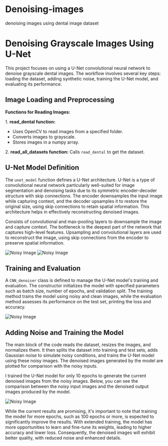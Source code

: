 # Denoising-images
denoising images using dental image dataset

<!DOCTYPE html>
<html lang="en">
<head>
    <meta charset="UTF-8">
    <meta name="viewport" content="width=device-width, initial-scale=1.0">
   
</head>
<body>
    <div class="container">
        <h1>Denoising Grayscale Images Using U-Net</h1>
        <p>This project focuses on using a U-Net convolutional neural network to denoise grayscale dental images. The workflow involves several key steps: loading the dataset, adding synthetic noise, training the U-Net model, and evaluating its performance.</p>

  <h2>Image Loading and Preprocessing</h2>
        <p><strong>Functions for Reading Images:</strong></p>
        <p>1. <strong>read_dental function:</strong></p>
        <ul>
            <li>Uses OpenCV to read images from a specified folder.</li>
            <li>Converts images to grayscale.</li>
            <li>Stores images in a numpy array.</li>
        </ul>
        <p>2. <strong>read_all_datasets function:</strong> Calls <code>read_dental</code> to get the dataset.</p>

   <h2>U-Net Model Definition</h2>
        <p>The <code>unet_model</code> function defines a U-Net architecture. U-Net is a type of convolutional neural network particularly well-suited for image segmentation and denoising tasks due to its symmetric encoder-decoder structure with skip connections. The encoder downsamples the input image while capturing context, and the decoder upsamples it to restore the original size, using skip connections to retain spatial information. This architecture helps in effectively reconstructing denoised images.</p>
        <p>Consists of convolutional and max-pooling layers to downsample the image and capture context. The bottleneck is the deepest part of the network that captures high-level features. Upsampling and convolutional layers are used to reconstruct the image, using skip connections from the encoder to preserve spatial information.</p>

  <img src="https://private-user-images.githubusercontent.com/133969661/333787105-1f7a3ff5-9e37-4e01-b8d5-4d4a2119bb55.png?jwt=eyJhbGciOiJIUzI1NiIsInR5cCI6IkpXVCJ9.eyJpc3MiOiJnaXRodWIuY29tIiwiYXVkIjoicmF3LmdpdGh1YnVzZXJjb250ZW50LmNvbSIsImtleSI6ImtleTUiLCJleHAiOjE3MTY2Mjk3NTgsIm5iZiI6MTcxNjYyOTQ1OCwicGF0aCI6Ii8xMzM5Njk2NjEvMzMzNzg3MTA1LTFmN2EzZmY1LTllMzctNGUwMS1iOGQ1LTRkNGEyMTE5YmI1NS5wbmc_WC1BbXotQWxnb3JpdGhtPUFXUzQtSE1BQy1TSEEyNTYmWC1BbXotQ3JlZGVudGlhbD1BS0lBVkNPRFlMU0E1M1BRSzRaQSUyRjIwMjQwNTI1JTJGdXMtZWFzdC0xJTJGczMlMkZhd3M0X3JlcXVlc3QmWC1BbXotRGF0ZT0yMDI0MDUyNVQwOTMwNThaJlgtQW16LUV4cGlyZXM9MzAwJlgtQW16LVNpZ25hdHVyZT0yZjJjN2JmZjllZTU3MjAzNTE1MWI4NWZkOTljZGM2NjdhNzY4NGY2OTU1ODNmNjQzNWIwNTE0ZTE2OTQ4YjRkJlgtQW16LVNpZ25lZEhlYWRlcnM9aG9zdCZhY3Rvcl9pZD0wJmtleV9pZD0wJnJlcG9faWQ9MCJ9.Tzi8PxkOID0xe-eBtnrnjSlaeyirU0Z1oSPsSOOMB-Q" alt="Noisy Image">
   <img src="https://private-user-images.githubusercontent.com/133969661/333787108-5c547235-fee5-45d7-90ef-101d04c0b29e.png?jwt=eyJhbGciOiJIUzI1NiIsInR5cCI6IkpXVCJ9.eyJpc3MiOiJnaXRodWIuY29tIiwiYXVkIjoicmF3LmdpdGh1YnVzZXJjb250ZW50LmNvbSIsImtleSI6ImtleTUiLCJleHAiOjE3MTY2Mjk3NTgsIm5iZiI6MTcxNjYyOTQ1OCwicGF0aCI6Ii8xMzM5Njk2NjEvMzMzNzg3MTA4LTVjNTQ3MjM1LWZlZTUtNDVkNy05MGVmLTEwMWQwNGMwYjI5ZS5wbmc_WC1BbXotQWxnb3JpdGhtPUFXUzQtSE1BQy1TSEEyNTYmWC1BbXotQ3JlZGVudGlhbD1BS0lBVkNPRFlMU0E1M1BRSzRaQSUyRjIwMjQwNTI1JTJGdXMtZWFzdC0xJTJGczMlMkZhd3M0X3JlcXVlc3QmWC1BbXotRGF0ZT0yMDI0MDUyNVQwOTMwNThaJlgtQW16LUV4cGlyZXM9MzAwJlgtQW16LVNpZ25hdHVyZT1mYjMwODdlYWExMTc5NzI2NGQ3OWRmMTBhZjFiNTk4MzMxZmEzNTE3Y2UxYjBhYTg0NTQ3ZDRiNTI0OTUyZTdhJlgtQW16LVNpZ25lZEhlYWRlcnM9aG9zdCZhY3Rvcl9pZD0wJmtleV9pZD0wJnJlcG9faWQ9MCJ9.OX_b2xf-sgM4sLGMYcAATg8HeXae8FuN4bW32Pud548" alt="Noisy Image">

   <h2>Training and Evaluation</h2>
        <p>A <code>CNN_denoiser</code> class is defined to manage the U-Net model's training and evaluation. The constructor initializes the model with specified parameters such as batch size, number of epochs, and validation split. The training method trains the model using noisy and clean images, while the evaluation method assesses its performance on the test set, printing the loss and accuracy.</p>

  <img src="https://private-user-images.githubusercontent.com/133969661/333787112-5d1fd9c7-26a0-4b32-97ab-95f6892c95c3.png?jwt=eyJhbGciOiJIUzI1NiIsInR5cCI6IkpXVCJ9.eyJpc3MiOiJnaXRodWIuY29tIiwiYXVkIjoicmF3LmdpdGh1YnVzZXJjb250ZW50LmNvbSIsImtleSI6ImtleTUiLCJleHAiOjE3MTY2Mjk3NTgsIm5iZiI6MTcxNjYyOTQ1OCwicGF0aCI6Ii8xMzM5Njk2NjEvMzMzNzg3MTEyLTVkMWZkOWM3LTI2YTAtNGIzMi05N2FiLTk1ZjY4OTJjOTVjMy5wbmc_WC1BbXotQWxnb3JpdGhtPUFXUzQtSE1BQy1TSEEyNTYmWC1BbXotQ3JlZGVudGlhbD1BS0lBVkNPRFlMU0E1M1BRSzRaQSUyRjIwMjQwNTI1JTJGdXMtZWFzdC0xJTJGczMlMkZhd3M0X3JlcXVlc3QmWC1BbXotRGF0ZT0yMDI0MDUyNVQwOTMwNThaJlgtQW16LUV4cGlyZXM9MzAwJlgtQW16LVNpZ25hdHVyZT0xYjk2NmMyMWY3ZTRjZWMwNDAxN2NkYmE2YTNhNWM4NDRkMTAyOTJjMTlmMWY1N2I2NjIzMjM4YTYzYWViZWZkJlgtQW16LVNpZ25lZEhlYWRlcnM9aG9zdCZhY3Rvcl9pZD0wJmtleV9pZD0wJnJlcG9faWQ9MCJ9.lCElFoaZNAoTqELStFYFR806EAtC3wZ4XsNR-HE8etQ" alt="Noisy Image">

   <h2>Adding Noise and Training the Model</h2>
        <p>The main block of the code reads the dataset, resizes the images, and normalizes them. It then splits the dataset into training and test sets, adds Gaussian noise to simulate noisy conditions, and trains the U-Net model using these noisy images. The denoised images generated by the model are plotted for comparison with the noisy inputs.</p>

   <p>I trained the U-Net model for only 10 epochs to generate the current denoised images from the noisy images. Below, you can see the comparison between the noisy input images and the denoised output images produced by the model.</p>

   <img src="https://private-user-images.githubusercontent.com/133969661/333787110-ef67e6ac-48e1-4bd7-9e47-7d9314abccd1.png?jwt=eyJhbGciOiJIUzI1NiIsInR5cCI6IkpXVCJ9.eyJpc3MiOiJnaXRodWIuY29tIiwiYXVkIjoicmF3LmdpdGh1YnVzZXJjb250ZW50LmNvbSIsImtleSI6ImtleTUiLCJleHAiOjE3MTY2Mjk3NTgsIm5iZiI6MTcxNjYyOTQ1OCwicGF0aCI6Ii8xMzM5Njk2NjEvMzMzNzg3MTEwLWVmNjdlNmFjLTQ4ZTEtNGJkNy05ZTQ3LTdkOTMxNGFiY2NkMS5wbmc_WC1BbXotQWxnb3JpdGhtPUFXUzQtSE1BQy1TSEEyNTYmWC1BbXotQ3JlZGVudGlhbD1BS0lBVkNPRFlMU0E1M1BRSzRaQSUyRjIwMjQwNTI1JTJGdXMtZWFzdC0xJTJGczMlMkZhd3M0X3JlcXVlc3QmWC1BbXotRGF0ZT0yMDI0MDUyNVQwOTMwNThaJlgtQW16LUV4cGlyZXM9MzAwJlgtQW16LVNpZ25hdHVyZT0zNGMwNGFhN2QyMDc1M2VmMTYzYzU1MTMyODc1YTU1MTA3ZmFkN2Q1MDBjMDNiMzk1YzE3MDhlZjc0ZWQxM2RjJlgtQW16LVNpZ25lZEhlYWRlcnM9aG9zdCZhY3Rvcl9pZD0wJmtleV9pZD0wJnJlcG9faWQ9MCJ9.oqIGn_j0dfN0npyQnJBXk3TxX5DdZfxAZFKuGpYj4sM" alt="Noisy Image">

  <p>While the current results are promising, it's important to note that training the model for more epochs, such as 100 epochs or more, is expected to significantly improve the results. With extended training, the model has more opportunities to learn and fine-tune its weights, leading to higher accuracy and lower loss. Consequently, the denoised images will exhibit better quality, with reduced noise and enhanced details.</p>
    </div>
</body>
</html>

